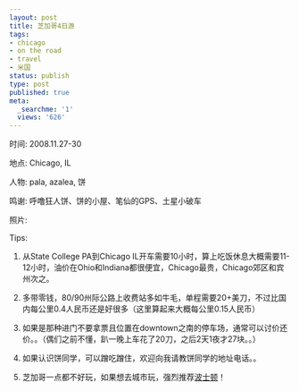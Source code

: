 ```yaml
---
layout: post
title: 芝加哥4日游
tags:
- chicago
- on the road
- travel
- 米国
status: publish
type: post
published: true
meta:
  _searchme: '1'
  views: '626'
---
```

时间: 2008.11.27-30

地点: Chicago, IL

人物: pala, azalea, 饼

鸣谢: 呼噜狂人饼、饼的小屋、笔仙的GPS、土星小破车

照片:


Tips:

1. 从State College PA到Chicago IL开车需要10小时，算上吃饭休息大概需要11-12小时，油价在Ohio和Indiana都很便宜，Chicago最贵，Chicago郊区和宾州次之。

2. 多带零钱，80/90州际公路上收费站多如牛毛，单程需要20+美刀，不过比国内每公里0.4人民币还是好很多（这里算起来大概每公里0.15人民币）

3. 如果是那种进门不要拿票且位置在downtown之南的停车场，通常可以讨价还价。。（偶们之前不懂，趴一晚上车花了20刀，之后2天1夜才27块。。）

4. 如果认识饼同学，可以蹭吃蹭住，欢迎向我请教饼同学的地址电话。。

5. 芝加哥一点都不好玩，如果想去城市玩，强烈推荐<a href="http://azaleasays.com/2008/05/26/boston-yale/" target="_blank">波士顿</a>！

